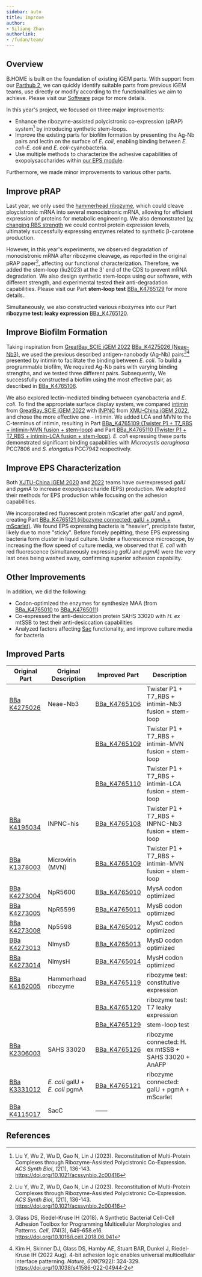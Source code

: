 ```yaml
---
sidebar: auto
title: Improve
author:
- Siliang Zhan
authorlink:
- /fudan/team/
---
```


## Overview

B.HOME is built on the foundation of existing iGEM parts. With support from our [Parthub 2](https://2023.igem.wiki/fudan/software/#parthub-2), we can quickly identify suitable parts from previous iGEM teams, use directly or modify according to the functionalities we aim to achieve. Please visit our [Software](https://2023.igem.wiki/fudan/software/#overview) page for more details.

In this year's project, we focused on three major improvements:

- Enhance the ribozyme-assisted polycistronic co-expression (pRAP) system[^1] by introducing synthetic stem-loops.
- Improve the existing parts for biofilm formation by presenting the Ag-Nb pairs and lectin on the surface of *E. coli*, enabling binding between *E. coli-E. coli* and *E. coli*-cyanobacteria.
- Use multiple methods to characterize the adhesive capabilities of exopolysaccharides within [our EPS module](/description/#our-solution).

Furthermore, we made minor improvements to various other parts.

## Improve pRAP

Last year, we only used the [hammerhead ribozyme](http://parts.igem.org/Part:BBa_K4162005), which could cleave ploycistronic mRNA into several monocistronic mRNA, allowing for efficient expression of proteins for metabolic engineering. We also demonstrated [by changing RBS strength](https://2022.igem.wiki/fudan/parts#composite) we could control protein expression levels, ultimately successfully expressing enzymes related to synthetic &beta;-carotene production.

However, in this year's experiments, we observed degradation of monocistronic mRNA after ribozyme cleavage, as reported in the original pRAP paper[^1], affecting our functional characterization. Therefore, we added the stem-loop (liu2023) at the 3' end of the CDS to prevent mRNA degradation. We also design synthetic stem-loops using our software, with different strength, and experimental tested their anti-degradation capabilities. Please visit our Part **stem-loop test** [BBa_K4765129](http://parts.igem.org/Part:BBa_K4765129) for more details..

Simultaneously, we also constructed various ribozymes into our Part **ribozyme test: leaky expression** [BBa_K4765120](http://parts.igem.org/Part:BBa_K4765120).

## Improve Biofilm Formation

Taking inspiration from [GreatBay_SCIE iGEM 2022](https://2022.igem.wiki/greatbay-scie/parts) [BBa_K4275026 (Neae-Nb3)](http://parts.igem.org/Part:BBa_K4275026), we used the previous described antigen-nanobody (Ag-Nb) pairs[^2][^3] presented by intimin to facilitate the binding between *E. coli*. To build a programmable biofilm, We required Ag-Nb pairs with varying binding strengths, and we tested three different pairs. Subsequently, We successfully constructed a biofilm using the most effective pair, as described in [BBa_K4765106](http://parts.igem.org/Part:BBa_K4765106).

We also explored lectin-mediated binding between cyanobacteria and *E. coli*. To find the appropriate surface display system, we compared [intimin](http://parts.igem.org/Part:BBa_K4275026) from [GreatBay_SCIE iGEM 2022](https://2022.igem.wiki/greatbay-scie/parts) with [INPNC](http://parts.igem.org/Part:BBa_K4195034) from [XMU-China iGEM 2022](https://2022.igem.wiki/xmu-china/), and chose the more effective one - intimin. We added LCA and MVN to the C-terminus of intimin, resulting in Part [BBa_K4765109 (Twister P1 + T7_RBS + intimin-MVN fusion + stem-loop)](http://parts.igem.org/Part:BBa_K4765109) and Part [BBa_K4765110 (Twister P1 + T7_RBS + intimin-LCA fusion + stem-loop)](http://parts.igem.org/Part:BBa_K4765110). *E. coli* expressing these parts demonstrated significant binding capabilities with *Microcystis aeruginosa* PCC7806 and *S. elongatus* PCC7942 respectively.

## Improve EPS Characterization

Both [XJTU-China iGEM 2020](https://2020.igem.org/Team:XJTU-China) and [2022](https://2022.igem.wiki/xjtu-china/) teams have overexpressed *galU* and *pgmA* to increase exopolysaccharide (EPS) production. We adopted their methods for EPS production while focusing on the adhesion capabilities.

We incorporated red fluorescent protein mScarlet after *galU* and *pgmA*, creating Part [BBa_K4765121 (ribozyme connected: galU + pgmA + mScarlet)](http://parts.igem.org/Part:BBa_K4765121). We found EPS expressing bacteria is "heavier", precipitate faster, likely due to more "sticky". Before forcely pepitting, these EPS expressing bacteria form cluster in liquid culture. Under a fluorescence microscope, by increasing the flow speed of culture media, we observed that *E. coli* with red fluorescence (simultaneously expressing *galU* and *pgmA*) were the very last ones being washed away, confirming superior adhesion capability.

## Other Improvements

In addition, we did the following:

- Codon-optimized the enzymes for synthesize MAA (from [BBa_K4765010](http://parts.igem.org/Part:BBa_K4765010) to [BBa_K4765011](http://parts.igem.org/Part:BBa_K4765011))
- Co-expressed the anti-desiccation protein SAHS&nbsp;33020 with *H. ex* mtSSB to test their anti-desiccation capabilities
- Analyzed factors affecting [Sac](http://parts.igem.org/Part:BBa_K4115017) functionality, and improve culture media for bacteria

## Improved Parts

| Original Part     | Original Description     | Improved Part   | Description     |
| ------------------------------------------------------------ | ------------------------------------------------------- | ------------------------------------------------------------ | ---------------------------------------------------- |
| [BBa K4275026](http://parts.igem.org/Part:BBa_K4275026)      | Neae-Nb3                                                | [BBa_K4765106](http://parts.igem.org/Part:BBa_K4765106) | Twister P1 + T7_RBS + intimin-Nb3 fusion + stem-loop |
|                                                              |                                                         | [BBa_K4765109](http://parts.igem.org/Part:BBa_K4765109) | Twister P1 + T7_RBS + intimin-MVN fusion + stem-loop |
|                                                              |                                                         | [BBa_K4765110](http://parts.igem.org/Part:BBa_K4765110) | Twister P1 + T7_RBS + intimin-LCA fusion + stem-loop |
| [BBa K4195034](http://parts.igem.org/Part:BBa_K4195034#Improved_parts) | INPNC-his                                               | [BBa_K4765108](http://parts.igem.org/Part:BBa_K4765108) | Twister P1 + T7_RBS + INPNC-Nb3 fusion + stem-loop   |
| [BBa K1378003](http://parts.igem.org/Part:BBa_K1378003)      | Microvirin (MVN) | [BBa_K4765109](http://parts.igem.org/Part:BBa_K4765109) | Twister P1 + T7_RBS + intimin-MVN fusion + stem-loop |
| [BBa K4273004](http://parts.igem.org/Part:BBa_K4273004)      | NpR5600                                                 | [BBa_K4765010](http://parts.igem.org/Part:BBa_K4765010) | MysA codon optimized                                 |
| [BBa K4273005](http://parts.igem.org/Part:BBa_K4273005)      | NpR5599                                                 | [BBa_K4765011](http://parts.igem.org/Part:BBa_K4765011) | MysB codon optimized                                 |
| [BBa K4273008](http://parts.igem.org/Part:BBa_K4273008)      | Np5598                                                  | [BBa_K4765012](http://parts.igem.org/Part:BBa_K4765012) | MysC codon optimized                                 |
| [BBa K4273013](http://parts.igem.org/Part:BBa_K4273013)      | NlmysD                                                  | [BBa_K4765013](http://parts.igem.org/Part:BBa_K4765013) | MysD codon optimized                                 |
| [BBa K4273014](http://parts.igem.org/Part:BBa_K4273014)      | NlmysH                                                  | [BBa_K4765014](http://parts.igem.org/Part:BBa_K4765014) | MysH codon optimized                                 |
| [BBa K4162005](http://parts.igem.org/Part:BBa_K4162005)      | Hammerhead ribozyme                                     | [BBa_K4765119](http://parts.igem.org/Part:BBa_K4765119) | ribozyme test: constitutive expression               |
|                                                              |                                                         | [BBa_K4765120](http://parts.igem.org/Part:BBa_K4765120) | ribozyme test: T7 leaky expression                   |
|                                                              |                                                         | [BBa_K4765129](http://parts.igem.org/Part:BBa_K4765129) | stem-loop test                                       |
| [BBa K2306003](http://parts.igem.org/Part:BBa_K2306003)      | SAHS 33020                                              | [BBa_K4765126](http://parts.igem.org/Part:BBa_K4765126) | ribozyme connected: H. ex mtSSB + SAHS 33020 + AnAFP |
| [BBa K3331012](http://parts.igem.org/Part:BBa_K3331012)      | *E. coli* galU + *E. coli* pgmA                                 | [BBa_K4765121](http://parts.igem.org/Part:BBa_K4765121) | ribozyme connected: galU + pgmA + mScarlet           |
| [BBa K4115017](http://parts.igem.org/Part:BBa_K4115017)      | SacC   | ——    |


## References

[^1]: Liu Y, Wu Z, Wu D, Gao N, Lin J (2023). Reconstitution of Multi-Protein Complexes through Ribozyme-Assisted Polycistronic Co-Expression. *ACS Synth Biol*, *12*(1), 136-143. https://doi.org/10.1021/acssynbio.2c00416
[^2]: Glass DS, Riedel-Kruse IH (2018). A Synthetic Bacterial Cell-Cell Adhesion Toolbox for Programming Multicellular Morphologies and Patterns. *Cell*, *174*(3), 649-658.e16. https://doi.org/10.1016/j.cell.2018.06.041
[^3]: Kim H, Skinner DJ, Glass DS, Hamby AE, Stuart BAR, Dunkel J, Riedel-Kruse IH (2022 Aug). 4-bit adhesion logic enables universal multicellular interface patterning. *Nature*, *608*(7922): 324-329. https://doi.org/10.1038/s41586-022-04944-2
